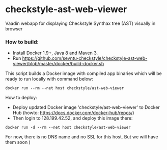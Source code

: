 # checkstyle-ast-web-viewer
Vaadin webapp for displaying Checkstyle Synthax tree (AST) visually in browser


### How to build: 
- Install Docker 1.9+, Java 8 and Maven 3.
- Run https://github.com/sevntu-checkstyle/checkstyle-ast-web-viewer/blob/master/docker/build-docker.sh

This script builds a Docker image with compiled app binaries which will be ready to run locally with command below:
```
docker run --rm --net host checkstyle/ast-web-viewer
```

How to deploy:
- Deploy updated Docker image 'checkstyle/ast-web-viewer' to Docker Hub (howto: https://docs.docker.com/docker-hub/repos/)
- Then login to 128.199.42.52, and deploy this image there:

```
docker run -d --rm --net host checkstyle/ast-web-viewer
```

For now, there is no DNS name and no SSL for this host. But we will have them soon )
